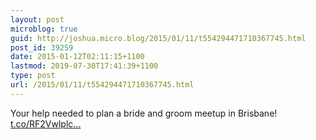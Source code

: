 ```yaml
---
layout: post
microblog: true
guid: http://joshua.micro.blog/2015/01/11/t554294471710367745.html
post_id: 39259
date: 2015-01-12T02:11:15+1100
lastmod: 2019-07-30T17:41:39+1100
type: post
url: /2015/01/11/t554294471710367745.html
---
```

Your help needed to plan a bride and groom meetup in Brisbane! [t.co/RF2Vwlplc...](http://t.co/RF2VwlplcU)
